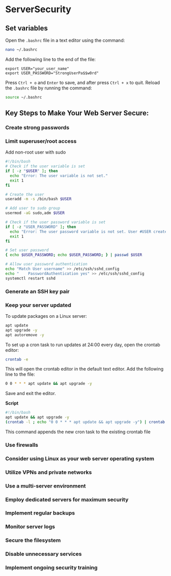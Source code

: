 # ServerSecurity
## Set variables
Open the `.bashrc` file in a text editor using the command:
```bash
nano ~/.bashrc
```
Add the following line to the end of the file:
```~/.bashrc
export USER="your_user_name"
export USER_PASSWORD="StrongUserPa$$w0rd"
```
Press `Ctrl + o` and `Enter` to save, and after press `Ctrl + x` to quit.
Reload the `.bashrc` file by running the command:
```bash
source ~/.bashrc
```
## Key Steps to Make Your Web Server Secure:
### Create strong passwords
### Limit superuser/root access
Add non-root user with sudo
```bash
#!/bin/bash
# Check if the user variable is set
if [ -z "$USER" ]; then
  echo "Error: The user variable is not set."
  exit 1
fi

# Create the user
useradd -m -s /bin/bash $USER

# Add user to sudo group
usermod -aG sudo,adm $USER

# Check if the user password variable is set
if [ -z "USER_PASSWORD" ]; then
  echo "Error: The user password variable is not set. User #USER created without password."
  exit 1
fi

# Set user password
{ echo $USER_PASSWORD; echo $USER_PASSWORD; } | passwd $USER

# Allow user password authentication
echo "Match User username" >> /etc/ssh/sshd_config
echo "    PasswordAuthentication yes" >> /etc/ssh/sshd_config
systemctl restart sshd
```
### Generate an SSH key pair
### Keep your server updated
To update packages on a Linux server:
```bash
apt update
apt upgrade -y
apt autoremove -y
```
To set up a cron task to run updates at 24:00 every day, open the crontab editor:
```bash
crontab -e
```
This will open the crontab editor in the default text editor. Add the following line to the file:
```bash
0 0 * * * apt update && apt upgrade -y
```
Save and exit the editor.

**Script**

```bash
#!/bin/bash
apt update && apt upgrade -y
(crontab -l ; echo "0 0 * * * apt update && apt upgrade -y") | crontab -
```
This command appends the new cron task to the existing crontab file


### Use firewalls
### Consider using Linux as your web server operating system
### Utilize VPNs and private networks
### Use a multi-server environment
### Employ dedicated servers for maximum security
### Implement regular backups
### Monitor server logs
### Secure the filesystem
### Disable unnecessary services
### Implement ongoing security training
